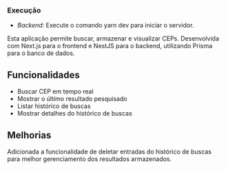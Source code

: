 ### Execução

- *Backend:* Execute o comando yarn dev para iniciar o servidor.

Esta aplicação permite buscar, armazenar e visualizar CEPs. Desenvolvida com Next.js para o frontend e NestJS para o backend, utilizando Prisma para o banco de dados.

## Funcionalidades

- Buscar CEP em tempo real
- Mostrar o último resultado pesquisado
- Listar histórico de buscas
- Mostrar detalhes do histórico de buscas

## Melhorias

Adicionada a funcionalidade de deletar entradas do histórico de buscas para melhor gerenciamento dos resultados armazenados.
